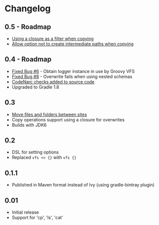 Changelog
=========

0.5 - Roadmap
-------------
+ [Using a closure as a filter when copying](https://github.com/ysb33r/groovy-vfs/issues/4)
+ [Allow option not to create intermediate paths when copying](https://github.com/ysb33r/groovy-vfs/issues/2)

0.4 - Roadmap
-------------
+ [Fixed Bug #6](https://github.com/ysb33r/groovy-vfs/issues/6) - Obtain logger instance in use by Groovy VFS
+ [Fixed Bug #8](https://github.com/ysb33r/groovy-vfs/issues/8) - Overwrite fails when using nested schemas
+ [CodeNarc checks added to source code](https://github.com/ysb33r/groovy-vfs/issues/7)
+ Upgraded to Gradle 1.8

0.3
---
+ [Move files and folders between sites](https://github.com/ysb33r/groovy-vfs/issues/3)
+ Copy operations support using a closure for overwrites
+ Builds with JDK6

0.2
---
+ DSL for setting options
+ Replaced ```vfs << {}``` with ```vfs {}```

0.1.1
-----
+ Published in Maven format instead of Ivy (using gradle-bintray plugin)

0.01
----
+ Initial release
+ Support for 'cp', 'ls', 'cat'